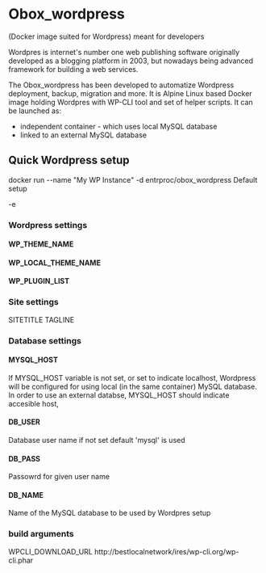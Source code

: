 # Obox_wordpress
(Docker image suited for Wordpress) meant for developers

Wordpres is internet's number one web publishing software originally developed as a blogging platform in 2003, but nowadays being advanced framework for building a web services.

The Obox_wordpress has been developed to automatize Wordpress deployment, backup, migration and more.
It is Alpine Linux based Docker image holding Wordpres with WP-CLI tool and set of helper scripts. It can be launched as: 
* independent container - which uses local MySQL database
* linked to an external MySQL database

## Quick Wordpress setup

docker run --name "My WP Instance" -d entrproc/obox_wordpress
Default setup

-e 

### Wordpress settings

#### WP_THEME_NAME
#### WP_LOCAL_THEME_NAME

#### WP_PLUGIN_LIST

### Site settings
SITETITLE
TAGLINE

### Database settings

#### MYSQL_HOST
If MYSQL_HOST variable is not set, or set to indicate localhost, Wordpress will be configured for using local (in the same container) MySQL database.
In order to use an external databse, MYSQL_HOST should indicate accesible host, 

#### DB_USER
Database user name if not set default 'mysql' is used

#### DB_PASS
Passowrd for given user name

#### DB_NAME
Name of the MySQL database to be used by Wordpres setup




### build arguments
WPCLI_DOWNLOAD_URL
http://bestlocalnetwork/ires/wp-cli.org/wp-cli.phar

